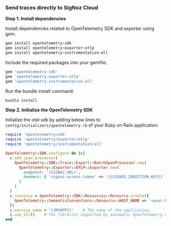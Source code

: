 ### Send traces directly to SigNoz Cloud

**Step 1. Install dependencies**

Install dependencies related to OpenTelemetry SDK and exporter using gem.

```ruby
gem install opentelemetry-sdk
gem install opentelemetry-exporter-otlp
gem install opentelemetry-instrumentation-all
```

Include the required packages into your gemfile.

```ruby
gem 'opentelemetry-sdk'
gem 'opentelemetry-exporter-otlp'
gem 'opentelemetry-instrumentation-all'
```

Run the bundle install command:

```go
bundle install
```

**Step 2. Initialize the OpenTelemetry SDK**

Initialize the otel sdk by adding below lines to `config/initializers/opentelemetry.rb` of your Ruby on Rails application.

```ruby
require 'opentelemetry/sdk'
require 'opentelemetry/exporter/otlp'
require 'opentelemetry/instrumentation/all'

OpenTelemetry::SDK.configure do |c|
  c.add_span_processor(
    OpenTelemetry::SDK::Trace::Export::BatchSpanProcessor.new(
      OpenTelemetry::Exporter::OTLP::Exporter.new(
        endpoint: '<SIGNOZ_URL>',
        headers: { 'signoz-access-token' => '{{SIGNOZ_INGESTION_KEY}}' } 
      )
    )
  )
  c.resource = OpenTelemetry::SDK::Resources::Resource.create({
    OpenTelemetry::SemanticConventions::Resource::HOST_NAME => '<your-host-name>',
  })
  c.service_name = '{{MYAPP}}'    # The name of the application.
  c.use_all()    # The libraries supported by automatic OpenTelemetry observation. 
end
```